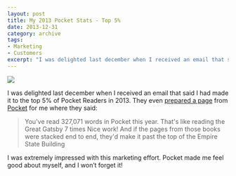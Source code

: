 ```yaml
---
layout: post
title: My 2013 Pocket Stats - Top 5%
date: 2013-12-31
category: archive
tags:
- Marketing
- Customers
excerpt: "I was delighted last december when I received an email that said I had made it to the top 5% of Pocket Readers in 2013. They even prepared a page from Pocket for me where they said: You've read 327,071 words in Pocket this year..."
---
```


![](http://postachio-images.s3-website-us-east-1.amazonaws.com/c3a87e1ec30f46cace70bc282b4ce046.png)

I was delighted last december when I received an email that said I had made it to the top 5% of Pocket Readers in 2013. They even [prepared a page](http://getpocket.com/stats/vTtV6fM?utm_source=bronto&utm_medium=email&utm_term=All+Dynamic+Links&utm_content=%25%25first_name%25%25,+you+made+the+Top+%25%25top_percentile%25%25%25+of+readers+on+Pocket+this+year!&utm_campaign=EOY+User+Stats+(With+Name)) from [Pocket](http://twitter.com/pocket) for me where they said:

>You've read 327,071 words in Pocket this year. That's like reading the Great Gatsby 7 times
Nice work!
And if the pages from those books were stacked end to end, they'd make it past the top of the Empire State Building

I was extremely impressed with this marketing effort. Pocket made me feel good about myself, and I won’t forget it!
